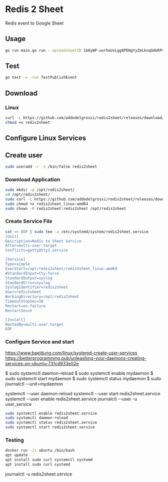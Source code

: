 # Redis 2 Sheet

Redis event to Google Sheet

## Usage

```bash
go run main.go run --spreadsheetID 1b6yWP-uurheUvLgg0PENgYyZmLknqGHkRP9gsuHTBmI --channels=events,copy
``````

## Test

```bash
go test -v -run TestPublishEvent
```

## Download

### Linux

```bash
curl -L https://github.com/addodelgrossi/redis2sheet/releases/download/v0.0.3/redis2sheet_linux-amd64 -o redis2sheet
chmod +x redis2sheet
```


## Configure Linux Services

## Create user 

```bash
sudo useradd -r -s /bin/false redis2sheet
```

### Download Application

```bash
sudo mkdir -p /opt/redis2sheet/
cd /opt/redis2sheet/
sudo curl -L https://github.com/addodelgrossi/redis2sheet/releases/download/v0.0.3/redis2sheet_linux-amd64 -o redis2sheet_linux-amd64
sudo chmod +x redis2sheet_linux-amd64
sudo chown -R redis2sheet:redis2sheet /opt/redis2sheet
```

### Create Service File


```bash
cat << EOF | sudo tee -a /etc/systemd/system/redis2sheet.service
[Unit]
Description=Redis to Sheet Service
After=multi-user.target
Conflicts=getty@tty1.service

[Service]
Type=simple
ExecStart=/opt/redis2sheet/redis2sheet_linux-amd64
#StandardInput=tty-force
StandardOutput=syslog
StandardError=syslog
SyslogIdentifier=redis2sheet
User=redis2sheet
WorkingDirectory=/opt/redis2sheet
TimeoutStopSec=10
Restart=on-failure
RestartSec=5

[Install]
WantedBy=multi-user.target
EOF
```

### Configure Service and start

https://www.baeldung.com/linux/systemd-create-user-services
https://betterprogramming.pub/unleashing-your-daemons-creating-services-on-ubuntu-731cd933e02e

$ sudo systemctl daemon-reload
$ sudo systemctl enable mydaemon
$ sudo systemctl start  mydaemon
$ sudo systemctl status mydaemon
$ sudo journalctl --unit=mydaemon

systemctl --user daemon-reload
systemctl --user start redis2sheet.service
systemctl --user enable redis2sheet.service
journalctl --user -u user_service


```bash
sudo systemctl enable redis2sheet.service
sudo systemctl daemon-reload
sudo systemctl status redis2sheet.service
sudo systemctl start redis2sheet.service
```

### Testing

```bash
docker run -it ubuntu /bin/bash
apt update
apt install sudo curl systemctl systemd
apt install sudo curl systemd
```
journalctl -u redis2sheet.service